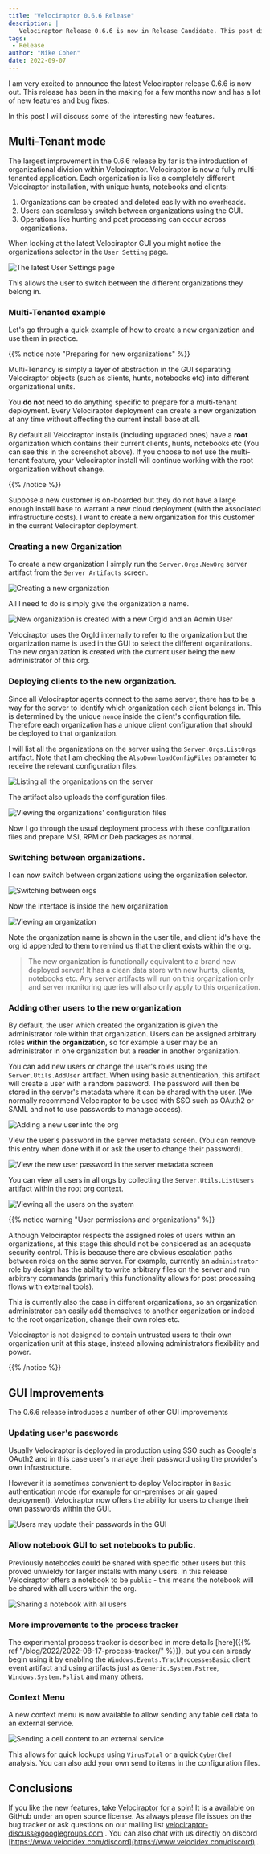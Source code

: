 ```yaml
---
title: "Velociraptor 0.6.6 Release"
description: |
   Velociraptor Release 0.6.6 is now in Release Candidate. This post discusses some of the new features.
tags:
 - Release
author: "Mike Cohen"
date: 2022-09-07
---
```


I am very excited to announce the latest Velociraptor release 0.6.6 is
now out. This release has been in the making for a few months now and
has a lot of new features and bug fixes.

In this post I will discuss some of the interesting new features.

## Multi-Tenant mode

The largest improvement in the 0.6.6 release by far is the
introduction of organizational division within Velociraptor.
Velociraptor is now a fully multi-tenanted application. Each
organization is like a completely different Velociraptor installation,
with unique hunts, notebooks and clients:

1. Organizations can be created and deleted easily with no overheads.
2. Users can seamlessly switch between organizations using the GUI.
3. Operations like hunting and post processing can occur across organizations.

When looking at the latest Velociraptor GUI you might notice the
organizations selector in the `User Setting` page.

![The latest User Settings page](user_settings.png)

This allows the user to switch between the different organizations
they belong in.

### Multi-Tenanted example

Let's go through a quick example of how to create a new organization
and use them in practice.

{{% notice note "Preparing for new organizations" %}}

Multi-Tenancy is simply a layer of abstraction in the GUI separating
Velociraptor objects (such as clients, hunts, notebooks etc) into
different organizational units.

You **do not** need to do anything specific to prepare for a
multi-tenant deployment. Every Velociraptor deployment can create a
new organization at any time without affecting the current install
base at all.

By default all Velociraptor installs (including upgraded ones) have a
**root** organization which contains their current clients, hunts,
notebooks etc (You can see this in the screenshot above). If you
choose to not use the multi-tenant feature, your Velociraptor install
will continue working with the root organization without change.

{{% /notice %}}

Suppose a new customer is on-boarded but they do not have a large
enough install base to warrant a new cloud deployment (with the
associated infrastructure costs). I want to create a new organization
for this customer in the current Velociraptor deployment.

### Creating a new Organization

To create a new organization I simply run the `Server.Orgs.NewOrg`
server artifact from the `Server Artifacts` screen.

![Creating a new organization](new_org.png)

All I need to do is simply give the organization a name.

![New organization is created with a new OrgId and an Admin User](new_org_results.png)

Velociraptor uses the OrgId internally to refer to the organization
but the organization name is used in the GUI to select the different
organizations. The new organization is created with the current user
being the new administrator of this org.

### Deploying clients to the new organization.

Since all Velociraptor agents connect to the same server, there has to
be a way for the server to identify which organization each client
belongs in. This is determined by the unique `nonce` inside the
client's configuration file. Therefore each organization has a unique
client configuration that should be deployed to that organization.

I will list all the organizations on the server using the
`Server.Orgs.ListOrgs` artifact. Note that I am checking the
`AlsoDownloadConfigFiles` parameter to receive the relevant
configuration files.

![Listing all the organizations on the server](list_orgs.png)

The artifact also uploads the configuration files.

![Viewing the organizations' configuration files](list_orgs_configs.png)

Now I go through the usual deployment process with these configuration
files and prepare MSI, RPM or Deb packages as normal.

### Switching between organizations.

I can now switch between organizations using the organization selector.

![Switching between orgs](switching_orgs.png)

Now the interface is inside the new organization

![Viewing an organization](viewing_orgs.png)

Note the organization name is shown in the user tile, and client id's
have the org id appended to them to remind us that the client exists
within the org.

> The new organization is functionally equivalent to a brand new
> deployed server! It has a clean data store with new hunts, clients,
> notebooks etc. Any server artifacts will run on this organization
> only and server monitoring queries will also only apply to this
> organization.

### Adding other users to the new organization

By default, the user which created the organization is given the
administrator role within that organization. Users can be assigned
arbitrary roles **within the organization**, so for example a user may
be an administrator in one organization but a reader in another
organization.

You can add new users or change the user's roles using the
`Server.Utils.AddUser` artifact. When using basic authentication, this
artifact will create a user with a random password. The password will
then be stored in the server's metadata where it can be shared with
the user. (We normally recommend Velociraptor to be used with SSO such
as OAuth2 or SAML and not to use passwords to manage access).

![Adding a new user into the org](adding_user.png)

View the user's password in the server metadata screen. (You can remove
this entry when done with it or ask the user to change their password).

![View the new user password in the server metadata screen](server_metadata.png)

You can view all users in all orgs by collecting the
`Server.Utils.ListUsers` artifact within the root org context.

![Viewing all the users on the system](list_users.png)

{{% notice warning "User permissions and organizations" %}}

Although Velociraptor respects the assigned roles of users within an
organizations, at this stage this should not be considered as an
adequate security control. This is because there are obvious
escalation paths between roles on the same server. For example,
currently an `administrator` role by design has the ability to write
arbitrary files on the server and run arbitrary commands (primarily
this functionality allows for post processing flows with external
tools).

This is currently also the case in different organizations, so an
organization administrator can easily add themselves to another
organization or indeed to the root organization, change their own
roles etc.

Velociraptor is not designed to contain untrusted users to their own
organization unit at this stage, instead allowing administrators
flexibility and power.

{{% /notice %}}

## GUI Improvements

The 0.6.6 release introduces a number of other GUI improvements

### Updating user's passwords

Usually Velociraptor is deployed in production using SSO such as
Google's OAuth2 and in this case user's manage their password using
the provider's own infrastructure.

However it is sometimes convenient to deploy Velociraptor in `Basic`
authentication mode (for example for on-premises or air gaped
deployment). Velociraptor now offers the ability for users to change
their own passwords within the GUI.

![Users may update their passwords in the GUI](update_password.png)

### Allow notebook GUI to set notebooks to public.

Previously notebooks could be shared with specific other users but
this proved unwieldy for larger installs with many users. In this
release Velociraptor offers a notebook to be `public` - this means the
notebook will be shared with all users within the org.

![Sharing a notebook with all users](public_notebooks.png)

### More improvements to the process tracker

The experimental process tracker is described in more details
[here]({{% ref "/blog/2022/2022-08-17-process-tracker/" %}}), but you
can already begin using it by enabling the
`Windows.Events.TrackProcessesBasic` client event artifact and using
artifacts just as `Generic.System.Pstree`, `Windows.System.Pslist` and
many others.

### Context Menu

A new context menu is now available to allow sending any table cell
data to an external service.

![Sending a cell content to an external service](sendto.png)

This allows for quick lookups using `VirusTotal` or a quick
`CyberChef` analysis. You can also add your own send to items in the
configuration files.


## Conclusions

If you like the new features, take [Velociraptor for a
spin](https://github.com/Velocidex/velociraptor)!  It is a available
on GitHub under an open source license. As always please file issues
on the bug tracker or ask questions on our mailing list
[velociraptor-discuss@googlegroups.com](mailto:velociraptor-discuss@googlegroups.com)
. You can also chat with us directly on discord
[https://www.velocidex.com/discord](https://www.velocidex.com/discord)
.
